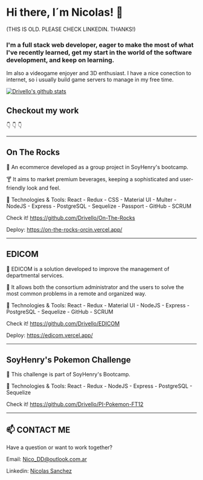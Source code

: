 # Hi there, I´m Nicolas! 👾

(THIS IS OLD. PLEASE CHECK LINKEDIN. THANKS!)

### I'm a full stack web developer, eager to make the most of what I've recently learned, get my start in the world of the software development, and keep on learning.

Im also a videogame enjoyer and 3D enthusiast. I have a nice conection to internet, so i usually build game servers to manage in my free time. 

[![Drivello's github stats](https://github-readme-stats.vercel.app/api?username=drivello&show_icons=true&theme=synthwave)](https://github.com/drivello/github-readme-stats)

## Checkout my work
👇
👇
👇   
____________________
## On The Rocks

📌 An ecommerce developed as a group project in SoyHenry's bootcamp.

🍸 It aims to market premium beverages, keeping a sophisticated and user-friendly look and feel.

🚀 Technologies & Tools: 
React - Redux - CSS - Material UI - Multer - NodeJS - Express - PostgreSQL - Sequelize - Passport - GitHub - SCRUM

Check it!
https://github.com/Drivello/On-The-Rocks

Deploy: 
https://on-the-rocks-orcin.vercel.app/

____________________

## EDICOM

📌 EDICOM is a solution developed to improve the management of departmental services. 

🏢 It allows both the consortium administrator and the users to solve the most common problems in a remote and organized way.

🚀 Technologies & Tools:
React - Redux - Material UI - NodeJS - Express - PostgreSQL - Sequelize - GitHub - SCRUM

Check it! 
https://github.com/Drivello/EDICOM

Deploy: 
https://edicom.vercel.app/

____________________

## SoyHenry's Pokemon Challenge

📌 This challenge is part of SoyHenry's Bootcamp. 

🚀 Technologies & Tools:
React - Redux - NodeJS - Express - PostgreSQL - Sequelize

Check it!
https://github.com/Drivello/PI-Pokemon-FT12

___________________________________________

## 📫 CONTACT ME

Have a question or want to work together? 

Email: <a href="mailto:nico_dd@outlook.com.ar"> Nico_DD@outlook.com.ar </a>

Linkedin: <a href="https://ar.linkedin.com/in/drivello" target="blank"> Nicolas Sanchez </a>

